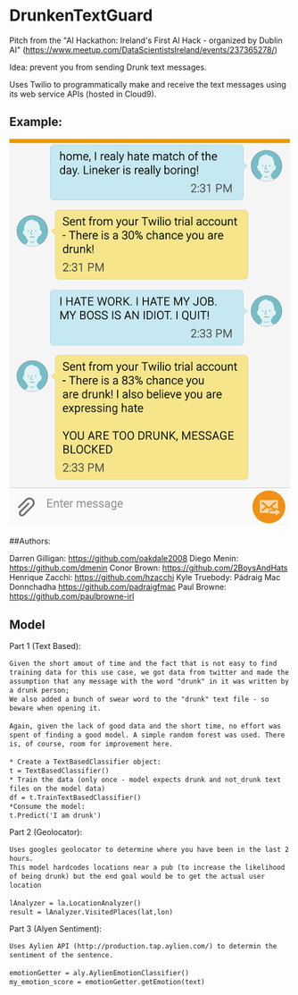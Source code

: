 # DrunkenTextGuard

Pitch from the "AI Hackathon: Ireland's First AI Hack - organized by Dublin AI" (https://www.meetup.com/DataScientistsIreland/events/237365278/)

Idea: prevent you from sending Drunk text messages.

Uses Twilio to programmatically make and receive the text messages using its web service APIs (hosted in Cloud9).

## Example:
![Example](example.png)

##Authors:


Darren Gilligan: https://github.com/oakdale2008
Diego Menin: https://github.com/dmenin
Conor Brown: https://github.com/2BoysAndHats
Henrique Zacchi: https://github.com/hzacchi
Kyle Truebody: 
Pádraig Mac Donnchadha https://github.com/padraigfmac
Paul Browne: https://github.com/paulbrowne-irl



## Model


Part 1 (Text Based):
	
	Given the short amout of time and the fact that is not easy to find training data for this use case, we got data from twitter and made the assumption that any message with the word "drunk" in it was written by a drunk person;
	We also added a bunch of swear word to the "drunk" text file - so beware when opening it.
	
	Again, given the lack of good data and the short time, no effort was spent of finding a good model. A simple random forest was used. There is, of course, room for improvement here.

	* Create a TextBasedClassifier object:
	t = TextBasedClassifier()
	* Train the data (only once - model expects drunk and not_drunk text files on the model data)
	df = t.TrainTextBasedClassifier()
	*Consume the model:
	t.Predict('I am drunk')

Part 2 (Geolocator):

	Uses googles geolocator to determine where you have been in the last 2 hours. 
	This model hardcodes locations near a pub (to increase the likelihood of being drunk) but the end goal would be to get the actual user location
	
	lAnalyzer = la.LocationAnalyzer()
	result = lAnalyzer.VisitedPlaces(lat,lon)


Part 3 (Alyen Sentiment):

	Uses Aylien API (http://production.tap.aylien.com/) to determin the sentiment of the sentence. 
	
	emotionGetter = aly.AylienEmotionClassifier()
    my_emotion_score = emotionGetter.getEmotion(text)    